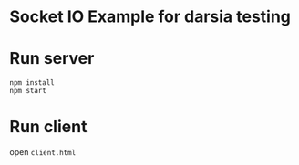 # Socket IO Example for darsia testing

# Run server

```
npm install
npm start
```

# Run client

open `client.html`


